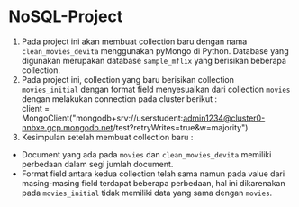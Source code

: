 # NoSQL-Project
1. Pada project ini akan membuat collection baru dengan nama `clean_movies_devita` menggunakan pyMongo di Python. Database yang digunakan merupakan database `sample_mflix` yang berisikan beberapa collection. <br> 
2. Pada project ini, collection yang baru berisikan collection `movies_initial` dengan format field menyesuaikan dari collection `movies` dengan melakukan connection pada cluster berikut : <br>
client = MongoClient("mongodb+srv://userstudent:admin1234@cluster0-nnbxe.gcp.mongodb.net/test?retryWrites=true&w=majority")
3. Kesimpulan setelah membuat collection baru :
  - Document yang ada pada `movies` dan `clean_movies_devita` memiliki perbedaan dalam segi jumlah document.
  - Format field antara kedua collection telah sama namun pada value dari masing-masing field terdapat beberapa perbedaan, hal ini dikarenakan pada `movies_initial` tidak memiliki data yang sama dengan `movies`.
